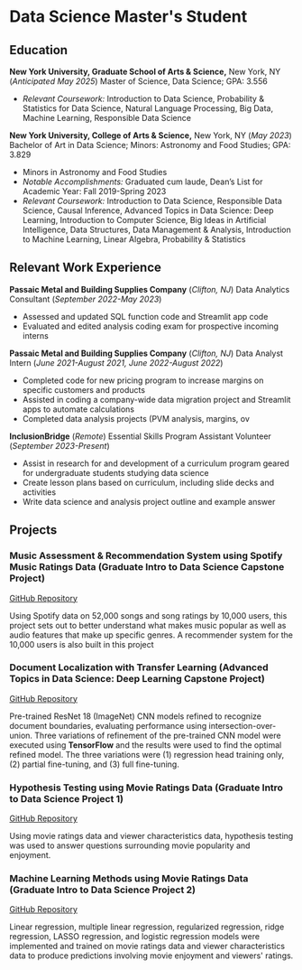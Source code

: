 # Data Science Master's Student

## Education
**New York University, Graduate School of Arts & Science,** New York, NY (_Anticipated May 2025_)
Master of Science, Data Science; GPA: 3.556
* *Relevant Coursework:* Introduction to Data Science, Probability & Statistics for Data Science, Natural Language Processing, Big Data, Machine Learning, Responsible Data Science

**New York University, College of Arts & Science,** New York, NY (_May 2023_)
Bachelor of Art in Data Science; Minors: Astronomy and Food Studies; GPA: 3.829
* Minors in Astronomy and Food Studies
* *Notable Accomplishments:* Graduated cum laude, Dean’s List for Academic Year: Fall 2019-Spring 2023
* *Relevant Coursework:* Introduction to Data Science, Responsible Data Science, Causal Inference, Advanced Topics in Data
Science: Deep Learning, Introduction to Computer Science, Big Ideas in Artificial Intelligence, Data Structures, Data Management &
Analysis, Introduction to Machine Learning, Linear Algebra, Probability & Statistics

## Relevant Work Experience
**Passaic Metal and Building Supplies Company** (_Clifton, NJ_)
Data Analytics Consultant (_September 2022-May 2023_)
* Assessed and updated SQL function code and Streamlit app code
* Evaluated and edited analysis coding exam for prospective incoming interns

**Passaic Metal and Building Supplies Company** (_Clifton, NJ_)
Data Analyst Intern (_June 2021-August 2021, June 2022-August 2022_)
* Completed code for new pricing program to increase margins on specific customers and products
* Assisted in coding a company-wide data migration project and Streamlit apps to automate calculations
* Completed data analysis projects (PVM analysis, margins, ov

**InclusionBridge** (_Remote_)
Essential Skills Program Assistant Volunteer (_September 2023-Present_)
* Assist in research for and development of a curriculum program geared for undergraduate students studying data science
* Create lesson plans based on curriculum, including slide decks and activities
* Write data science and analysis project outline and example answer


## Projects
### Music Assessment & Recommendation System using Spotify Music Ratings Data (Graduate Intro to Data Science Capstone Project)
[GitHub Repository](https://github.com/sophiejuco/DSGA-1001_Final_Project)

Using Spotify data on 52,000 songs and song ratings by 10,000 users, this project sets out to better understand what makes music popular as well as audio features that make up specific genres. A recommender system for the 10,000 users is also built in this project

### Document Localization with Transfer Learning (Advanced Topics in Data Science: Deep Learning Capstone Project)
[GitHub Repository](https://github.com/sophiejuco/DS301_final_project)

Pre-trained ResNet 18 (ImageNet) CNN models refined to recognize document boundaries, evaluating performance using intersection-over-union. Three variations of refinement of the pre-trained CNN model were executed using **TensorFlow** and the results were used to find the optimal refined model. The three variations were (1) regression head training only, (2) partial fine-tuning, and (3) full fine-tuning.

### Hypothesis Testing using Movie Ratings Data (Graduate Intro to Data Science Project 1)
[GitHub Repository](https://github.com/sophiejuco/DSGA-1001_data_analysis_project1)

Using movie ratings data and viewer characteristics data, hypothesis testing was used to answer questions surrounding movie popularity and enjoyment.

### Machine Learning Methods using Movie Ratings Data (Graduate Intro to Data Science Project 2)
[GitHub Repository](https://github.com/sophiejuco/DSGA-1001_Data_Analysis_Project2)

Linear regression, multiple linear regression, regularized regression, ridge regression, LASSO regression, and logistic regression models were implemented and trained on movie ratings data and viewer characteristics data to produce predictions involving movie enjoyment and viewers' ratings.

